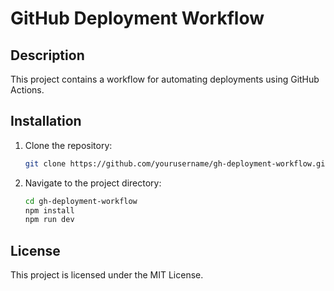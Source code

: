 # GitHub Deployment Workflow

## Description

This project contains a workflow for automating deployments using GitHub Actions.

## Installation

1. Clone the repository:
   ```bash
   git clone https://github.com/yourusername/gh-deployment-workflow.git
   ```
2. Navigate to the project directory:
   ```bash
   cd gh-deployment-workflow
   npm install
   npm run dev
   ```

## License

This project is licensed under the MIT License.
